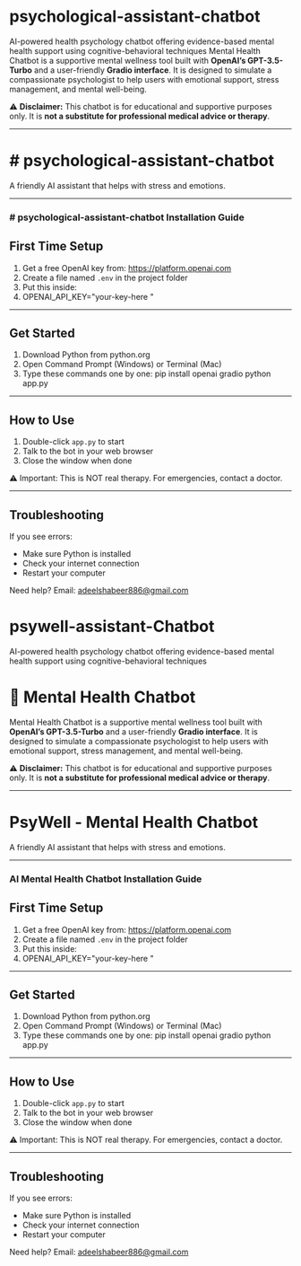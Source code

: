 # psychological-assistant-chatbot
  AI-powered health psychology chatbot offering evidence-based mental health support using cognitive-behavioral techniques
  Mental Health Chatbot is a supportive mental wellness tool built with **OpenAI’s GPT-3.5-Turbo** and a user-friendly **Gradio interface**. It is designed to simulate a compassionate psychologist to help users with emotional support, stress management, and mental well-being.

⚠️ **Disclaimer:** This chatbot is for educational and supportive purposes only. It is **not a substitute for professional medical advice or therapy**.

---

# # psychological-assistant-chatbot

A friendly AI assistant that helps with stress and emotions.

---

###  # psychological-assistant-chatbot Installation Guide

## First Time Setup

1. Get a free OpenAI key from: https://platform.openai.com
2. Create a file named `.env` in the project folder
3. Put this inside:
4. OPENAI_API_KEY="your-key-here "

 ---

## Get Started

1. Download Python from python.org
2. Open Command Prompt (Windows) or Terminal (Mac)
3. Type these commands one by one:
pip install openai gradio
python app.py

---

## How to Use

1. Double-click `app.py` to start
2. Talk to the bot in your web browser
3. Close the window when done

⚠️ Important: This is NOT real therapy. For emergencies, contact a doctor.

---

## Troubleshooting

If you see errors:
- Make sure Python is installed
- Check your internet connection
- Restart your computer

Need help? Email: adeelshabeer886@gmail.com


# psywell-assistant-Chatbot
AI-powered health psychology chatbot offering evidence-based mental health support using cognitive-behavioral techniques
# 🧠  Mental Health Chatbot

  Mental Health Chatbot is a supportive mental wellness tool built with **OpenAI’s GPT-3.5-Turbo** and a user-friendly **Gradio interface**. It is designed to simulate a compassionate psychologist to help users with emotional support, stress management, and mental well-being.

⚠️ **Disclaimer:** This chatbot is for educational and supportive purposes only. It is **not a substitute for professional medical advice or therapy**.

---

# PsyWell - Mental Health Chatbot

A friendly AI assistant that helps with stress and emotions.

---

###   AI Mental Health Chatbot Installation Guide

## First Time Setup

1. Get a free OpenAI key from: https://platform.openai.com
2. Create a file named `.env` in the project folder
3. Put this inside:
4. OPENAI_API_KEY="your-key-here "

 ---

## Get Started

1. Download Python from python.org
2. Open Command Prompt (Windows) or Terminal (Mac)
3. Type these commands one by one:
pip install openai gradio
python app.py

---

## How to Use

1. Double-click `app.py` to start
2. Talk to the bot in your web browser
3. Close the window when done

⚠️ Important: This is NOT real therapy. For emergencies, contact a doctor.

---

## Troubleshooting

If you see errors:
- Make sure Python is installed
- Check your internet connection
- Restart your computer

Need help? Email: adeelshabeer886@gmail.com


